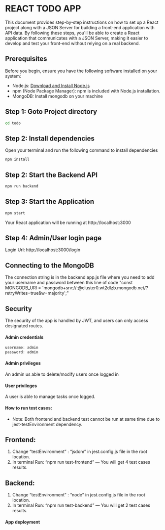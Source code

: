 # REACT TODO APP

This document provides step-by-step instructions on how to set up a React project along with a JSON Server for building a front-end application with API data. By following these steps, you'll be able to create a React application that communicates with a JSON Server, making it easier to develop and test your front-end without relying on a real backend.

## Prerequisites

Before you begin, ensure you have the following software installed on your system:

- Node.js: [Download and Install Node.js](https://nodejs.org/)
- npm (Node Package Manager): npm is included with Node.js installation.
- MongoDB: Install mongodb on your machine

## Step 1: Goto Project directory
```bash
cd todo
```

## Step 2: Install dependencies

Open your terminal and run the following command to install dependencies 

```bash
npm install
```

## Step 2: Start the Backend API
```bash
npm run backend
```

## Step 3: Start the Application
```bash
npm start
```
Your React application will be running at http://localhost:3000

## Step 4: Admin/User login page

Login Url: http://localhost:3000/login


## Connecting to the MongoDB 

The connection string is in the backend app.js file where you need to add your username and password between this line of code "const MONGODB_URI = 'mongodb+srv://<username>:<password>@cluster0.wt2dlzb.mongodb.net/?retryWrites=true&w=majority';"

## Security

The security of the app is handled by JWT, and users can only access designated routes. 

#### Admin credentials
```javascript
username: admin
password: admin
```
#### Admin privileges

An admin us able to delete/modify users once logged in

#### User privileges

A user is able to manage tasks once logged.


#### How to run test cases:

* Note: Both frontend and backend test cannot be run at same time due to jest-testEnvironment dependency.

## Frontend:
1. Change “testEnvironment” : “jsdom” in jest.config.js file in the root location.
2. In terminal Run: “npm run test-frontend”
— You will get 4 test cases results.

## Backend:
1. Change “testEnvironment” : “node” in jest.config.js file in the root location.
2. In terminal Run: “npm run test-backend”
— You will get 2 test cases results.

#### App deployment




